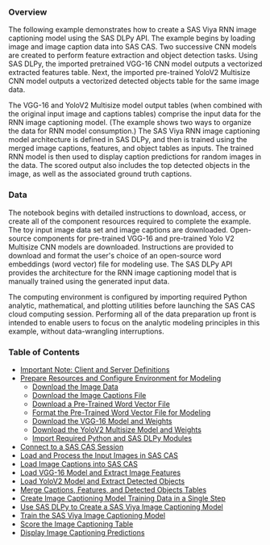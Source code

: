### Overview
The following example demonstrates how to create a SAS Viya RNN image captioning model using the SAS DLPy API. The example begins by loading image and image caption data into SAS CAS. Two successive CNN models are created to perform feature extraction and object detection tasks. Using SAS DLPy, the imported pretrained VGG-16 CNN model outputs a vectorized extracted features table. Next, the imported pre-trained YoloV2 Multisize CNN model outputs a vectorized detected objects table for the same image data. 

The VGG-16 and YoloV2 Multisize model output tables (when combined with the original input image and captions tables) comprise the input data for the RNN image captioning model. (The example shows two ways to organize the data for RNN model consumption.) The SAS Viya RNN image captioning model architecture is defined in SAS DLPy, and then is trained using the merged image captions, features, and object tables as inputs. The trained RNN model is then used to display caption predictions for random images in the data. The scored output also includes the top detected objects in the image, as well as the associated ground truth captions.

### Data

The notebook begins with detailed instructions to download, access, or create all of the component resources required to complete the example. The toy input image data set and image captions are downloaded. Open-source components for pre-trained VGG-16 and pre-trained Yolo V2 Multisize CNN models are downloaded. Instructions are provided to download and format the user's choice of an open-source word embeddings (word vector) file for modeling use. The SAS DLPy API provides the architecture for the RNN image captioning model that is manually trained using the generated input data. 

The computing environment is configured by importing required Python analytic, mathematical, and plotting utilities before launching the SAS CAS cloud computing session. Performing all of the data preparation up front is intended to enable users to focus on the analytic modeling principles in this example, without data-wrangling interruptions. 

### Table of Contents 
- [Important Note: Client and Server Definitions](https://github.com/sassoftware/python-dlpy/blob/master/examples/image_captioning/ImageCaptioningExample.ipynb#ClientServer)
- [Prepare Resources and Configure Environment for Modeling](https://github.com/sassoftware/python-dlpy/blob/master/examples/image_captioning/ImageCaptioningExample.ipynb#getReady)
    - [Download the Image Data](https://github.com/sassoftware/python-dlpy/blob/master/examples/image_captioning/ImageCaptioningExample.ipynb#downloadData)
    - [Download the Image Captions File](https://github.com/sassoftware/python-dlpy/blob/master/examples/image_captioning/ImageCaptioningExample.ipynb#downloadCaptions)
    - [Download a Pre-Trained Word Vector File](https://github.com/sassoftware/python-dlpy/blob/master/examples/image_captioning/ImageCaptioningExample.ipynb#downloadEmbeddings)
    - [Format the Pre-Trained Word Vector File for Modeling](https://github.com/sassoftware/python-dlpy/blob/master/examples/image_captioning/ImageCaptioningExample.ipynb#addColHeadings)
    - [Download the VGG-16 Model and Weights](https://github.com/sassoftware/python-dlpy/blob/master/examples/image_captioning/ImageCaptioningExample.ipynb#VGG16)
    - [Download the YoloV2 Multisize Model and Weights](https://github.com/sassoftware/python-dlpy/blob/master/examples/image_captioning/ImageCaptioningExample.ipynb#YoloV2Multisize)
    - [Import Required Python and SAS DLPy Modules](https://github.com/sassoftware/python-dlpy/blob/master/examples/image_captioning/ImageCaptioningExample.ipynb#importPythonDLPy)
- [Connect to a SAS CAS Session](https://github.com/sassoftware/python-dlpy/blob/master/examples/image_captioning/ImageCaptioningExample.ipynb#connnectCAS)
- [Load and Process the Input Images in SAS CAS](https://github.com/sassoftware/python-dlpy/blob/master/examples/image_captioning/ImageCaptioningExample.ipynb#loadInputs)
- [Load Image Captions into SAS CAS](https://github.com/sassoftware/python-dlpy/blob/master/examples/image_captioning/ImageCaptioningExample.ipynb#captions)
- [Load VGG-16 Model and Extract Image Features](https://github.com/sassoftware/python-dlpy/blob/master/examples/image_captioning/ImageCaptioningExample.ipynb#features)
- [Load YoloV2 Model and Extract Detected Objects](https://github.com/sassoftware/python-dlpy/blob/master/examples/image_captioning/ImageCaptioningExample.ipynb#detection)
- [Merge Captions, Features, and Detected Objects Tables](https://github.com/sassoftware/python-dlpy/blob/master/examples/image_captioning/ImageCaptioningExample.ipynb#merge)
- [Create Image Captioning Model Training Data in a Single Step](https://github.com/sassoftware/python-dlpy/blob/master/examples/image_captioning/ImageCaptioningExample.ipynb#oneStep)
- [Use SAS DLPy to Create a SAS Viya Image Captioning Model](https://github.com/sassoftware/python-dlpy/blob/master/examples/image_captioning/ImageCaptioningExample.ipynb#RNNmodel)
- [Train the SAS Viya Image Captioning Model](https://github.com/sassoftware/python-dlpy/blob/master/examples/image_captioning/ImageCaptioningExample.ipynb#trainRNN)
- [Score the Image Captioning Table](https://github.com/sassoftware/python-dlpy/blob/master/examples/image_captioning/ImageCaptioningExample.ipynb#scoreCaptioningTable)
- [Display Image Captioning Predictions](https://github.com/sassoftware/python-dlpy/blob/master/examples/image_captioning/ImageCaptioningExample.ipynb#displayPredictions)

